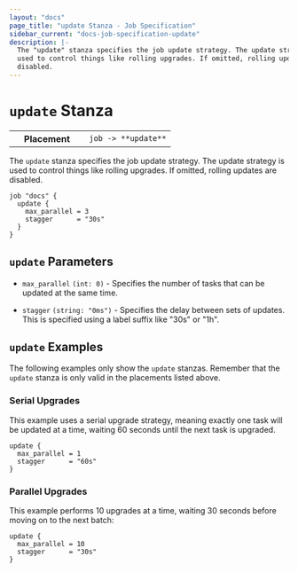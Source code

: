 ```yaml
---
layout: "docs"
page_title: "update Stanza - Job Specification"
sidebar_current: "docs-job-specification-update"
description: |-
  The "update" stanza specifies the job update strategy. The update strategy is
  used to control things like rolling upgrades. If omitted, rolling updates are
  disabled.
---
```


# `update` Stanza

<table class="table table-bordered table-striped">
  <tr>
    <th width="120">Placement</th>
    <td>
      <code>job -> **update**</code>
    </td>
  </tr>
</table>

The `update` stanza specifies the job update strategy. The update strategy is
used to control things like rolling upgrades. If omitted, rolling updates are
disabled.

```hcl
job "docs" {
  update {
    max_parallel = 3
    stagger      = "30s"
  }
}
```

## `update` Parameters

- `max_parallel` `(int: 0)` - Specifies the number of tasks that can be updated
  at the same time.

- `stagger` `(string: "0ms")` - Specifies the delay between sets of updates.
  This is specified using a label suffix like "30s" or "1h".

## `update` Examples

The following examples only show the `update` stanzas. Remember that the
`update` stanza is only valid in the placements listed above.

### Serial Upgrades

This example uses a serial upgrade strategy, meaning exactly one task will be
updated at a time, waiting 60 seconds until the next task is upgraded.

```hcl
update {
  max_parallel = 1
  stagger      = "60s"
}
```

### Parallel Upgrades

This example performs 10 upgrades at a time, waiting 30 seconds before moving on
to the next batch:

```hcl
update {
  max_parallel = 10
  stagger      = "30s"
}
```
